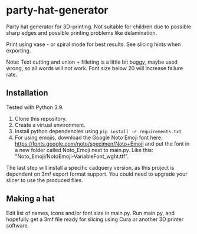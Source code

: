 # party-hat-generator
Party hat generator for 3D-printing. Not suitable for children due to possible sharp edges and possible printing problems like delamination.

Print using vase - or spiral mode for best results. See slicing hints when exporting.

Note: Text cutting and union + filleting is a little bit buggy, maybe used wrong, so all words will not work. Font size below 20 will increase failure rate.

## Installation
Tested with Python 3.9.
1. Clone this repository.
2. Create a virtual environment.
3. Install python dependencies using `pip install -r requirements.txt`
4. For using emojis, download the Google Noto Emoji font here: https://fonts.google.com/noto/specimen/Noto+Emoji and put the font in a new folder called Noto_Emoji next to main.py. Like this: "Noto_Emoji/NotoEmoji-VariableFont_wght.ttf".


The last step will install a specific cadquery version, as this project is dependent on 3mf export format support. You could need to upgrade your slicer to use the produced files.

## Making a hat
Edit list of names, icons and/or font size in main.py. Run main.py, and hopefully get a 3mf file ready for slicing using Cura or another 3D printer software.
